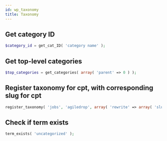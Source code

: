 ```yaml
---
id: wp_taxonomy
title: Taxonomy
---
```


## Get category ID
``` php
$category_id = get_cat_ID( 'category name' );
```

## Get top-level categories
``` php
$top_categories = get_categories( array( 'parent' => 0 ) );
```

## Register taxonomy for cpt, with corresponding slug for cpt
``` php
register_taxonomy( 'jobs', 'agiledrop', array( 'rewrite' => array( 'slug' => 'agiledrop/jobs' ) ) );
```

## Check if term exists
``` php
‌‌term_exists( 'uncategorized' );
```